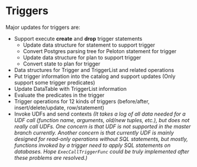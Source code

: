 # Triggers
Major updates for triggers are:
- Support execute **create** and **drop** trigger statements
  - Update data structure for statement to support trigger
  - Convert Postgres parsing tree for Peloton statement for trigger
  - Update data structure for plan to support trigger
  - Convert state to plan for trigger
- Data structures for Trigger and TriggerList and related operations
- Put trigger information into the catalog and support updates (Only support some trigger predicates)
- Update DataTable with TriggerList information
- Evaluate the predicates in the trigger
- Trigger operations for 12 kinds of triggers (before/after, insert/delete/update, row/statement)
- Invoke UDFs and send contexts *(It takes a log of all data needed for a UDF call (function name, arguments, old/new tuples, etc.), but does not really call UDFs. One concern is that UDF is not supported in the master branch currently. Another concern is that currently UDF is mainly designed for read-only operations without SQL statements, but mostly, functions invoked by a trigger need to apply SQL statements on databases. Hope `ExecCallTriggerFunc` could be truly implemented after these problems are resolved.)*
